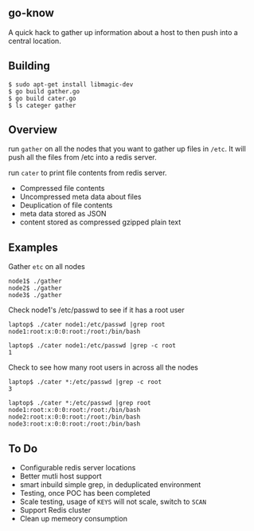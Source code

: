 go-know
---------

A quick hack to gather up information about a host to then push into a central location.


Building
----------

    $ sudo apt-get install libmagic-dev
    $ go build gather.go
	$ go build cater.go
	$ ls categer gather


Overview
----------

run `gather` on all the nodes that you want to gather up files in `/etc`.
It will push all the files from /etc into a redis server.

run `cater` to print file contents from redis server.

* Compressed file contents
* Uncompressed meta data about files
* Deuplication of file contents
* meta data stored as JSON
* content stored as compressed gzipped plain text

Examples
---------

Gather `etc` on all nodes

    node1$ ./gather
    node2$ ./gather
    node3$ ./gather

Check node1's /etc/passwd to see if it has a root user

    laptop$ ./cater node1:/etc/passwd |grep root
	node1:root:x:0:0:root:/root:/bin/bash
	
    laptop$ ./cater node1:/etc/passwd |grep -c root
	1

Check to see how many root users in across all the nodes

    laptop$ ./cater *:/etc/passwd |grep -c root
	3
	
    laptop$ ./cater *:/etc/passwd |grep root
	node1:root:x:0:0:root:/root:/bin/bash
	node2:root:x:0:0:root:/root:/bin/bash
	node3:root:x:0:0:root:/root:/bin/bash


To Do
------

* Configurable redis server locations
* Better mutli host support
* smart inbuild simple grep, in deduplicated environment
* Testing, once POC has been completed
* Scale testing, usage of `KEYS` will not scale, switch to `SCAN`
* Support Redis cluster
* Clean up memeory consumption
